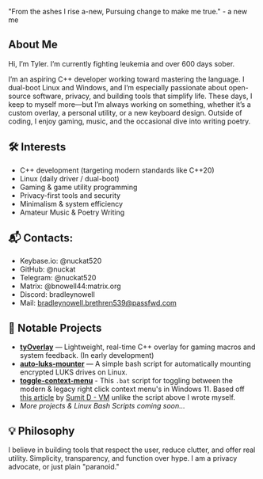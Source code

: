 "From the ashes I rise a-new,
Pursuing change to make me true." - a new me

## About Me 
Hi, I’m Tyler. I’m currently fighting leukemia and over 600 days sober.

I’m an aspiring C++ developer working toward mastering the language. I dual-boot Linux and Windows, and I’m especially passionate about open-source software, privacy, and building tools that simplify life. These days, I keep to myself more—but I’m always working on something, whether it’s a custom overlay, a personal utility, or a new keyboard design. Outside of coding, I enjoy gaming, music, and the occasional dive into writing poetry.

## 🛠 Interests
- C++ development (targeting modern standards like C++20)
- Linux (daily driver / dual-boot)
- Gaming & game utility programming
- Privacy-first tools and security
- Minimalism & system efficiency
- Amateur Music & Poetry Writing

## 📬 Contacts:
- Keybase.io: @nuckat520
- GitHub: @nuckat
- Telegram: @nuckat520
- Matrix: @bnowell44:matrix.org
- Discord: bradleynowell
- Mail: bradleynowell.brethren539@passfwd.com

## 🚧 Notable Projects
- [**tyOverlay**](https://github.com/nuckat/tyOverlay) — Lightweight, real-time C++ overlay for gaming macros and system feedback. (In early development)
- [**auto-luks-mounter**](https://github.com/nuckat/auto-luks-mounter) — A simple bash script for automatically mounting encrypted LUKS drives on Linux.
- [**toggle-context-menu**](https://github.com/nuckat/toggle-context-menu) - This ```.bat``` script for toggling between the modern & legacy right click context menu's in Windows 11. Based off [this article](https://answers.microsoft.com/en-us/windows/forum/all/restore-old-right-click-context-menu-in-windows-11/a62e797c-eaf3-411b-aeec-e460e6e5a82a) by [Sumit D - VM](https://answers.microsoft.com/en-us/profile/8b836f17-c1e9-4b5a-98cc-520ecfc08aaa) unlike the script above I wrote myself.
- *More projects & Linux Bash Scripts coming soon...*

## 💡 Philosophy
I believe in building tools that respect the user, reduce clutter, and offer real utility. Simplicity, transparency, and function over hype.
I am a privacy advocate, or just plain "paranoid." 
